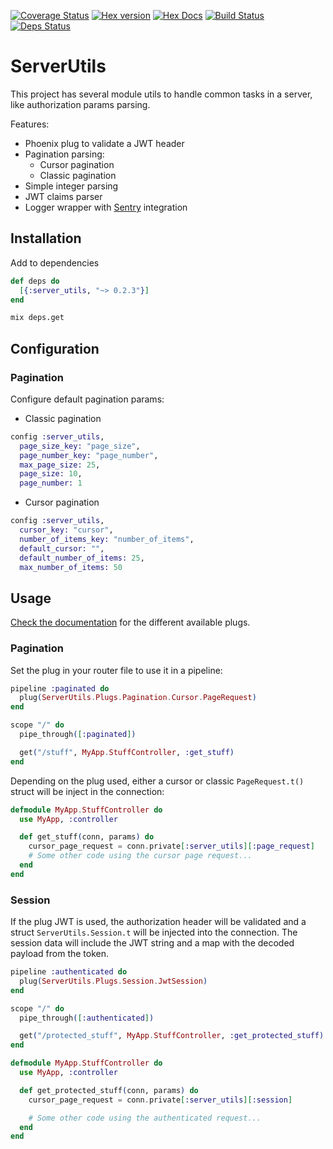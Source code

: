 [![Coverage Status](https://coveralls.io/repos/github/heyorbit/elixir-server-utils/badge.svg?branch=master)](https://coveralls.io/github/heyorbit/elixir-server-utils?branch=master)
[![Hex version](https://img.shields.io/hexpm/v/sippet.svg "Hex version")](https://hex.pm/packages/server_utils)
[![Hex Docs](https://img.shields.io/badge/hex-docs-9768d1.svg)](https://hexdocs.pm/server_utils)
[![Build Status](https://travis-ci.org/heyorbit/elixir-server-utils.svg?branch=master)](https://travis-ci.org/heyorbit/elixir-server-utils)
[![Deps Status](https://beta.hexfaktor.org/badge/all/github/heyorbit/elixir-server-utils.svg)](https://beta.hexfaktor.org/github/heyorbit/elixir-server-utils)

# ServerUtils

This project has several module utils to handle common tasks in a server, like authorization params parsing.

Features:

  * Phoenix plug to validate a JWT header
  * Pagination parsing:
    * Cursor pagination
    * Classic pagination
  * Simple integer parsing
  * JWT claims parser
  * Logger wrapper with [Sentry](https://sentry.io/welcome/) integration

## Installation

Add to dependencies

```elixir
def deps do
  [{:server_utils, "~> 0.2.3"}]
end
```

```bash
mix deps.get
```

## Configuration

### Pagination

Configure default pagination params:

* Classic pagination

```elixir
config :server_utils,
  page_size_key: "page_size",
  page_number_key: "page_number",
  max_page_size: 25,
  page_size: 10,
  page_number: 1
```

* Cursor pagination

```elixir
config :server_utils,
  cursor_key: "cursor",
  number_of_items_key: "number_of_items",
  default_cursor: "",
  default_number_of_items: 25,
  max_number_of_items: 50
```

## Usage

[Check the documentation](https://hexdocs.pm/server_utils) for the different available plugs.

### Pagination

Set the plug in your router file to use it in a pipeline:

```elixir
pipeline :paginated do
  plug(ServerUtils.Plugs.Pagination.Cursor.PageRequest)
end

scope "/" do
  pipe_through([:paginated])

  get("/stuff", MyApp.StuffController, :get_stuff)
end
```

Depending on the plug used, either a cursor or classic `PageRequest.t()` struct will be inject in the connection:

```elixir
defmodule MyApp.StuffController do
  use MyApp, :controller

  def get_stuff(conn, params) do
    cursor_page_request = conn.private[:server_utils][:page_request]
    # Some other code using the cursor page request...
  end
end
```

### Session

If the plug JWT is used, the authorization header will be validated and a struct `ServerUtils.Session.t` will be injected into the connection.
The session data will include the JWT string and a map with the decoded payload from the token.

```elixir
pipeline :authenticated do
  plug(ServerUtils.Plugs.Session.JwtSession)
end

scope "/" do
  pipe_through([:authenticated])

  get("/protected_stuff", MyApp.StuffController, :get_protected_stuff)
end
```

```elixir
defmodule MyApp.StuffController do
  use MyApp, :controller

  def get_protected_stuff(conn, params) do
    cursor_page_request = conn.private[:server_utils][:session]

    # Some other code using the authenticated request...
  end
end
```
